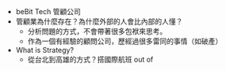 
* beBit Tech 管顧公司
* 管顧業為什麼存在？為什麼外部的人會比內部的人懂？
	* 分析問題的方式，不會帶著很多包袱來思考。
	* 作為一個有經驗的顧問公司，歷經過很多雷同的事情（如破產）
* What is Strategy?
	* 從台北到高雄的方式？搭國際航班 out of 
